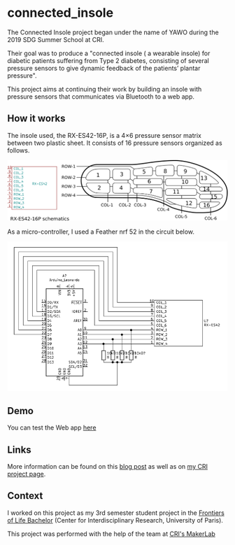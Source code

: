 # connected_insole

The Connected Insole project began under the name of YAWO during the 2019 SDG Summer School at CRI.

Their goal was to produce a "connected insole ( a wearable insole) for diabetic patients suffering from Type 2 diabetes, consisting of several pressure sensors to give dynamic feedback of the patients’ plantar pressure".

This project aims at continuing their work by building an insole with pressure sensors that communicates via Bluetooth to a web app.

## How it works

The insole used, the RX-ES42-16P, is a 4×6 pressure sensor matrix between two plastic sheet. It consists of 16 pressure sensors organized as follows.

![Schematics of the insole](images/insole_schel.png)

As a micro-controller, I used a Feather nrf 52 in the circuit below.

![Schematic of the circuit](images/schematics_matrix.png)


## Demo

You can test the Web app [here](https://drblobfish.github.io/connected_insole)

## Links

More information can be found on this [blog post](https://drblobfish.github.io/blog/2021/connected_insole/) as well as on [my CRI project page](https://projects.cri-paris.org/projects/q6iR8CaE/des).

## Context

I worked on this project as my 3rd semester student project in the [Frontiers of Life Bachelor](https://licence.learningplanetinstitute.org/fr) (Center for Interdisciplinary Research, University of Paris).

This project was performed with the help of the team at [CRI's MakerLab](https://makerlab.cri-paris.org)

